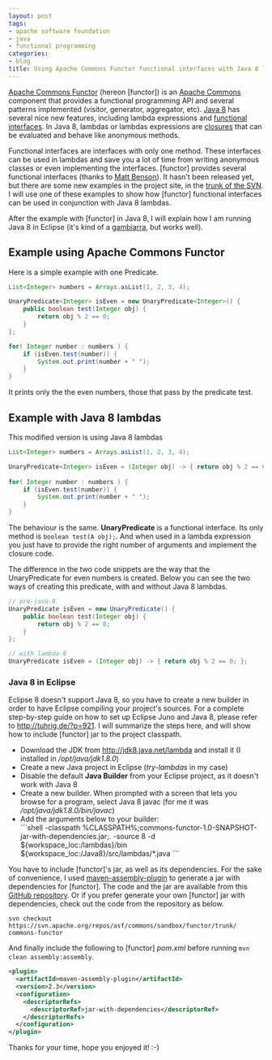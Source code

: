 ```yaml
---
layout: post
tags:
- apache software foundation
- java
- functional programming
categories:
- blog
title: Using Apache Commons Functor functional interfaces with Java 8 lambdas
---
```


<p><a href='http://commons.apache.org/sandbox/functor/'>Apache Commons Functor</a> (hereon [functor]) is an <a href='http://commons.apache.org/'>Apache Commons</a> component that provides a functional programming API and several patterns implemented (visitor, generator, aggregator, etc). <a href="http://openjdk.java.net/projects/lambda/" title="Java 8 lambda">Java 8</a> has several nice new features, including lambda expressions and <a href="http://datumedge.blogspot.com.br/2012/06/java-8-lambdas.html">functional interfaces</a>. In Java 8, lambdas or lambdas expressions are <a href="http://tronicek.blogspot.com.br/2007/12/closures-closure-is-form-of-anonymous_28.html">closures</a> that can be evaluated and behave like anonymous methods.</p>

<p>Functional interfaces are interfaces with only one method. These interfaces can be used in lambdas and save you a lot of time from writing anonymous classes or even implementing the interfaces. [functor] provides several functional interfaces (thanks to <a href="https://issues.apache.org/jira/browse/FUNCTOR-20">Matt Benson</a>). It hasn't been released yet, but there are some new examples in the project site, in the <a href="http://svn.apache.org/viewvc/commons/proper/functor/trunk/" title="[functor] SVN trunk">trunk of the SVN</a>. I will use one of these examples to show how [functor] functional interfaces can be used in conjunction with Java 8 lambdas.</p>

<p>After the example with [functor] in Java 8, I will explain how I am running Java 8 in Eclipse (it's kind of a <a href="http://www.speaklikeabrazilian.com/expression/define?e=Gambiarra" title="Gambiarra">gambiarra</a>, but works well).</p>

<!--more-->

## Example using Apache Commons Functor

<p>Here is a simple example with one Predicate.</p>

```java
List<Integer> numbers = Arrays.asList(1, 2, 3, 4);

UnaryPredicate<Integer> isEven = new UnaryPredicate<Integer>() {
    public boolean test(Integer obj) {
        return obj % 2 == 0;
    }
};

for( Integer number : numbers ) {
    if (isEven.test(number)) {
        System.out.print(number + " ");
    }
}
```

<p>It prints only the the even numbers, those that pass by the predicate test.</p>

## Example with Java 8 lambdas

<p>This modified version is using Java 8 lambdas</p>

```java
List<Integer> numbers = Arrays.asList(1, 2, 3, 4);

UnaryPredicate<Integer> isEven = (Integer obj) -> { return obj % 2 == 0; };
 
for( Integer number : numbers ) {
    if (isEven.test(number)) {
        System.out.print(number + " ");
    }
}
```

<p>The behaviour is the same. <strong>UnaryPredicate</strong> is a functional interface. Its only method is <code>boolean test(A obj);</code>. And when used in a lambda expression you just have to provide the right number of arguments and implement the closure code.</p>

<p>The difference in the two code snippets are the way that the UnaryPredicate for even numbers is created. Below you can see the two ways of creating this predicate, with and without Java 8 lambdas.</p>

```java
// pre-java-8
UnaryPredicate isEven = new UnaryPredicate() {
    public boolean test(Integer obj) {
        return obj % 2 == 0;
    }
};

// with lambda-8
UnaryPredicate isEven = (Integer obj) -> { return obj % 2 == 0; };
```

<h3>Java 8 in Eclipse</h3>

<p>Eclipse 8 doesn't support Java 8, so you have to create a new builder in order to have Eclipse compiling your project's sources. For a complete step-by-step guide on how to set up Eclipse Juno and Java 8, please refer to <a href="http://tuhrig.de/?p=921" title="http://tuhrig.de/?p=921">http://tuhrig.de/?p=921</a>. I will summarize the steps here, and will show how to include [functor] jar to the project classpath.</p>

<ul>
	<li>Download the JDK from <a href="http://jdk8.java.net/lambda" title="http://jdk8.java.net/lambda">http://jdk8.java.net/lambda</a> and install it (I installed in <em>/opt/java/jdk1.8.0</em>)</li>
	<li>Create a new Java project in Eclipse (<em>try-lambdas</em> in my case)</li>
	<li>Disable the default <strong>Java Builder</strong> from your Eclipse project, as it doesn't work with Java 8</li>
	<li>Create a new builder. When prompted with a screen that lets you browse for a program, select Java 8 javac (for me it was <em>/opt/java/jdk1.8.0/bin/javac</em>)</li>
	<li>Add the arguments below to your builder: <br />
```shell
-classpath %CLASSPATH%;commons-functor-1.0-SNAPSHOT-jar-with-dependencies.jar;.
-source 8
-d ${workspace_loc:/lambdas}/bin
${workspace_loc:/Java8}/src/lambdas/*.java
```
</li>
</ul>

<p>You have to include [functor]'s jar, as well as its dependencies. For the sake of convenience, I used <a href="http://maven.apache.org/plugins/maven-assembly-plugin/" title="maven-assembly-plugin">maven-assembly-plugin</a> to generate a jar with dependencies for [functor]. The code and the jar are available from this <a href="https://github.com/kinow/try-lambdas" title="try-lambdas GitHub repository">GitHub repository</a>. Or if you prefer generate your own [functor] jar with dependencies, check out the code from the repository as below.</p>

```shell
svn checkout https://svn.apache.org/repos/asf/commons/sandbox/functor/trunk/ commons-functor
```

<p>And finally include the following to [functor] <em>pom.xml</em> before running <code>mvn clean assembly:assembly</code>.</p>

```xml
<plugin>
  <artifactId>maven-assembly-plugin</artifactId>
  <version>2.3</version>
  <configuration>
    <descriptorRefs>
      <descriptorRef>jar-with-dependencies</descriptorRef>
    </descriptorRefs>
  </configuration>
</plugin>
```

<p>Thanks for your time, hope you enjoyed it! :-)</p>
